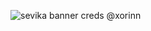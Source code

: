 ![sevika](https://github.com/user-attachments/assets/2a87f378-f3bb-42c2-9c18-92a7feb6b25f)
banner creds @xorinn




